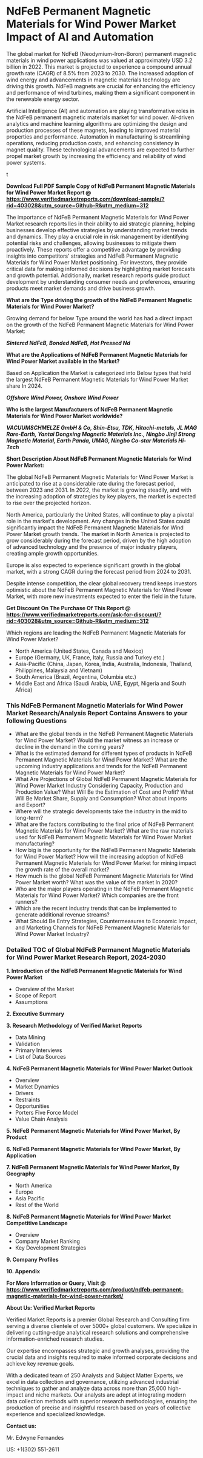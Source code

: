 <meta name="title" content="Global NdFeB Permanent Magnetic Materials for Wind Power Market Impact of AI and Automation"><meta name="description" content="The global market for NdFeB (Neodymium-Iron-Boron) permanent magnetic materials in wind power applications was valued at approximately USD 3.2 billion in 2022. This ma"><meta name="title" content="NdFeB Permanent Magnetic Materials for Wind Power Market Size, Share, Scope, Trends, Growth, Opportunities, Analysis, Forecast"><h1>NdFeB Permanent Magnetic Materials for Wind Power Market Impact of AI and Automation</h1><p>The global market for NdFeB (Neodymium-Iron-Boron) permanent magnetic materials in wind power applications was valued at approximately USD 3.2 billion in 2022. This market is projected to experience a compound annual growth rate (CAGR) of 8.5% from 2023 to 2030. The increased adoption of wind energy and advancements in magnetic materials technology are driving this growth. NdFeB magnets are crucial for enhancing the efficiency and performance of wind turbines, making them a significant component in the renewable energy sector.</p><p>Artificial Intelligence (AI) and automation are playing transformative roles in the NdFeB permanent magnetic materials market for wind power. AI-driven analytics and machine learning algorithms are optimizing the design and production processes of these magnets, leading to improved material properties and performance. Automation in manufacturing is streamlining operations, reducing production costs, and enhancing consistency in magnet quality. These technological advancements are expected to further propel market growth by increasing the efficiency and reliability of wind power systems.</p>t</p><p id="" class=""><strong>Download Full PDF Sample Copy of NdFeB Permanent Magnetic Materials for Wind Power Market Report @ <a href="https://www.verifiedmarketreports.com/download-sample/?rid=403028&utm_source=Github-R&utm_medium=312" target="_blank">https://www.verifiedmarketreports.com/download-sample/?rid=403028&utm_source=Github-R&utm_medium=312</a></strong></p><p>The importance of&nbsp;NdFeB Permanent Magnetic Materials for Wind Power Market research reports lies in their ability to aid strategic planning, helping businesses develop effective strategies by understanding market trends and dynamics. They play a crucial role in risk management by identifying potential risks and challenges, allowing businesses to mitigate them proactively. These reports offer a competitive advantage by providing insights into competitors' strategies and NdFeB Permanent Magnetic Materials for Wind Power Market positioning. For investors, they provide critical data for making informed decisions by highlighting market forecasts and growth potential. Additionally, market research reports guide product development by understanding consumer needs and preferences, ensuring products meet market demands and drive business growth.</p><p><strong>What are the&nbsp;Type driving the growth of the NdFeB Permanent Magnetic Materials for Wind Power Market?</strong></p><p id="" class="">Growing demand for below Type around the world has had a direct impact on the growth of the NdFeB Permanent Magnetic Materials for Wind Power Market:</p><em><strong>Sintered NdFeB, Bonded NdFeB, Hot Pressed Nd</strong></em></p><strong>What are the&nbsp;Applications&nbsp;of NdFeB Permanent Magnetic Materials for Wind Power Market available in the Market?</strong></p><p id="" class="">Based on Application the Market is categorized into Below types that held the largest NdFeB Permanent Magnetic Materials for Wind Power Market share In 2024.</p><em><strong>Offshore Wind Power, Onshore Wind Power</strong></em></p><strong>Who is the largest Manufacturers of NdFeB Permanent Magnetic Materials for Wind Power Market worldwide?</strong></p><p><em><strong>VACUUMSCHMELZE GmbH & Co, Shin-Etsu, TDK, Hitachi-metals, JL MAG Rare-Earth, Yantai Dongxing Magnetic Materials Inc., Ningbo Jinji Strong Magnetic Material, Earth Panda, UMAG, Ningbo Co-star Materials Hi-Tech</strong></em></p><p id="" class=""><strong>Short Description About NdFeB Permanent Magnetic Materials for Wind Power Market:</strong></p><p>The global NdFeB Permanent Magnetic Materials for Wind Power Market is anticipated to rise at a considerable rate during the forecast period, between 2023 and 2031. In 2022, the market is growing steadily, and with the increasing adoption of strategies by key players, the market is expected to rise over the projected horizon.</p><p>North America, particularly the United States, will continue to play a pivotal role in the market's development. Any changes in the United States could significantly impact the NdFeB Permanent Magnetic Materials for Wind Power Market growth trends. The market in North America is projected to grow considerably during the forecast period, driven by the high adoption of advanced technology and the presence of major industry players, creating ample growth opportunities.</p><p>Europe is also expected to experience significant growth in the global market, with a strong CAGR during the forecast period from 2024 to 2031.</p><p>Despite intense competition, the clear global recovery trend keeps investors optimistic about the NdFeB Permanent Magnetic Materials for Wind Power Market, with more new investments expected to enter the field in the future.</p><p id="" class=""><strong>Get Discount On The Purchase Of This Report @ <a href="https://www.verifiedmarketreports.com/ask-for-discount/?rid=403028&utm_source=Github-R&utm_medium=312" target="_blank">https://www.verifiedmarketreports.com/ask-for-discount/?rid=403028&utm_source=Github-R&utm_medium=312</a></strong></p>Which regions are leading the NdFeB Permanent Magnetic Materials for Wind Power Market?</p><ul><li>North America (United States, Canada and Mexico)</li><li>Europe (Germany, UK, France, Italy, Russia and Turkey etc.)</li><li>Asia-Pacific (China, Japan, Korea, India, Australia, Indonesia, Thailand, Philippines, Malaysia and Vietnam)</li><li>South America (Brazil, Argentina, Columbia etc.)</li><li>Middle East and Africa (Saudi Arabia, UAE, Egypt, Nigeria and South Africa)</li></ul><h3 id="" class="">This NdFeB Permanent Magnetic Materials for Wind Power Market Research/Analysis Report Contains Answers to your following Questions</h3><ul><li>What are the global trends in the NdFeB Permanent Magnetic Materials for Wind Power Market? Would the market witness an increase or decline in the demand in the coming years?</li><li>What is the estimated demand for different types of products in NdFeB Permanent Magnetic Materials for Wind Power Market? What are the upcoming industry applications and trends for the NdFeB Permanent Magnetic Materials for Wind Power Market?</li><li>What Are Projections of Global NdFeB Permanent Magnetic Materials for Wind Power Market Industry Considering Capacity, Production and Production Value? What Will Be the Estimation of Cost and Profit? What Will Be Market Share, Supply and Consumption? What about imports and Export?</li><li>Where will the strategic developments take the industry in the mid to long-term?</li><li>What are the factors contributing to the final price of NdFeB Permanent Magnetic Materials for Wind Power Market? What are the raw materials used for NdFeB Permanent Magnetic Materials for Wind Power Market manufacturing?</li><li>How big is the opportunity for the NdFeB Permanent Magnetic Materials for Wind Power Market? How will the increasing adoption of NdFeB Permanent Magnetic Materials for Wind Power Market for mining impact the growth rate of the overall market?</li><li>How much is the global NdFeB Permanent Magnetic Materials for Wind Power Market worth? What was the value of the market In 2020?</li><li>Who are the major players operating in the NdFeB Permanent Magnetic Materials for Wind Power Market? Which companies are the front runners?</li><li>Which are the recent industry trends that can be implemented to generate additional revenue streams?</li><li>What Should Be Entry Strategies, Countermeasures to Economic Impact, and Marketing Channels for NdFeB Permanent Magnetic Materials for Wind Power Market Industry?</li></ul><h3 id="" class="">Detailed TOC of Global NdFeB Permanent Magnetic Materials for Wind Power Market Research Report, 2024-2030</h3><p id="" class=""><strong>1. Introduction of the NdFeB Permanent Magnetic Materials for Wind Power Market</strong></p><ul><li>Overview of the Market</li><li>Scope of Report</li><li>Assumptions</li></ul><p id="" class=""><strong>2. Executive Summary</strong></p><p id="" class=""><strong>3. Research Methodology of Verified Market Reports</strong></p><ul><li>Data Mining</li><li>Validation</li><li>Primary Interviews</li><li>List of Data Sources</li></ul><p id="" class=""><strong>4. NdFeB Permanent Magnetic Materials for Wind Power Market Outlook</strong></p><ul><li>Overview</li><li>Market Dynamics</li><li>Drivers</li><li>Restraints</li><li>Opportunities</li><li>Porters Five Force Model</li><li>Value Chain Analysis</li></ul><p id="" class=""><strong>5. NdFeB Permanent Magnetic Materials for Wind Power Market, By Product</strong></p><p id="" class=""><strong>6. NdFeB Permanent Magnetic Materials for Wind Power Market, By Application</strong></p><p id="" class=""><strong>7. NdFeB Permanent Magnetic Materials for Wind Power Market, By Geography</strong></p><ul><li>North America</li><li>Europe</li><li>Asia Pacific</li><li>Rest of the World</li></ul><p id="" class=""><strong>8. NdFeB Permanent Magnetic Materials for Wind Power Market Competitive Landscape</strong></p><ul><li>Overview</li><li>Company Market Ranking</li><li>Key Development Strategies</li></ul><p id="" class=""><strong>9. Company Profiles</strong></p><p id="" class=""><strong>10. Appendix</strong></p><p id="" class=""><strong>For More Information or Query, Visit @ <a href="https://www.verifiedmarketreports.com/product/ndfeb-permanent-magnetic-materials-for-wind-power-market/" target="_blank">https://www.verifiedmarketreports.com/product/ndfeb-permanent-magnetic-materials-for-wind-power-market/</a></strong></p><p id="" class=""><strong>About Us: Verified Market Reports</strong></p><p id="" class="">Verified Market Reports is a premier Global Research and Consulting firm serving a diverse clientele of over 5000+ global customers. We specialize in delivering cutting-edge analytical research solutions and comprehensive information-enriched research studies.</p><p id="" class="">Our expertise encompasses strategic and growth analyses, providing the crucial data and insights required to make informed corporate decisions and achieve key revenue goals.</p><p id="" class="">With a dedicated team of 250 Analysts and Subject Matter Experts, we excel in data collection and governance, utilizing advanced industrial techniques to gather and analyze data across more than 25,000 high-impact and niche markets. Our analysts are adept at integrating modern data collection methods with superior research methodologies, ensuring the production of precise and insightful research based on years of collective experience and specialized knowledge.</p><p id="" class=""><strong>Contact us:</strong></p><p id="" class="">Mr. Edwyne Fernandes</p><p id="" class="">US: +1(302) 551-2611</p>